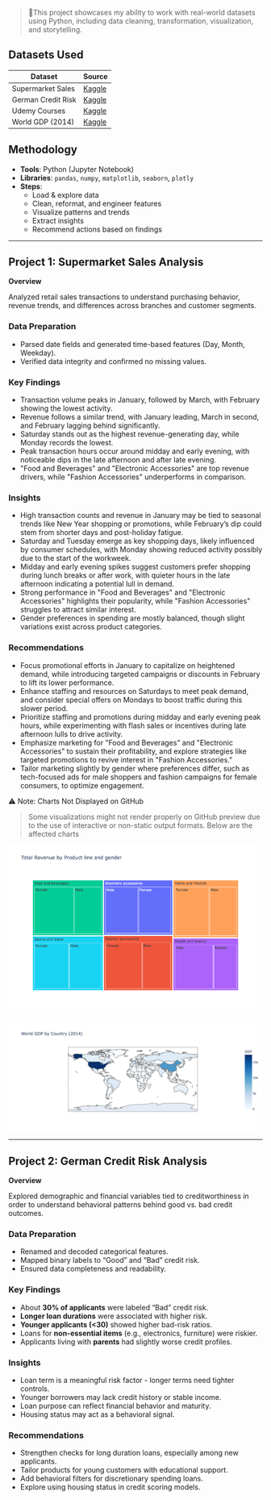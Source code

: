 > 🎯This project showcases my ability to work with real-world datasets using Python, including data cleaning, transformation, visualization, and storytelling.
> 

## Datasets Used

| Dataset | Source |
| --- | --- |
| Supermarket Sales | [Kaggle](https://www.kaggle.com/datasets/aungpyaeap/supermarket-sales) |
| German Credit Risk | [Kaggle](https://www.kaggle.com/datasets/uciml/german-credit) |
| Udemy Courses | [Kaggle](https://www.kaggle.com/datasets/andrewmvd/udemy-courses) |
| World GDP (2014) | [Kaggle](https://www.kaggle.com/datasets/wsaqaf/2014_world_gdp_with_codes.csv) |

## Methodology

- **Tools**: Python (Jupyter Notebook)
- **Libraries**: `pandas`, `numpy`, `matplotlib`, `seaborn`, `plotly`
- **Steps**:
    - Load & explore data
    - Clean, reformat, and engineer features
    - Visualize patterns and trends
    - Extract insights
    - Recommend actions based on findings

---

## Project 1: Supermarket Sales Analysis

**Overview**

Analyzed retail sales transactions to understand purchasing behavior, revenue trends, and differences across branches and customer segments.

### Data Preparation

- Parsed date fields and generated time-based features (Day, Month, Weekday).
- Verified data integrity and confirmed no missing values.

### Key Findings

- Transaction volume peaks in January, followed by March, with February showing the lowest activity.
- Revenue follows a similar trend, with January leading, March in second, and February lagging behind significantly.
- Saturday stands out as the highest revenue-generating day, while Monday records the lowest.
- Peak transaction hours occur around midday and early evening, with noticeable dips in the late afternoon and after late evening.
- "Food and Beverages" and "Electronic Accessories" are top revenue drivers, while "Fashion Accessories" underperforms in comparison.

### Insights

- High transaction counts and revenue in January may be tied to seasonal trends like New Year shopping or promotions, while February’s dip could stem from shorter days and post-holiday fatigue.
- Saturday and Tuesday emerge as key shopping days, likely influenced by consumer schedules, with Monday showing reduced activity possibly due to the start of the workweek.
- Midday and early evening spikes suggest customers prefer shopping during lunch breaks or after work, with quieter hours in the late afternoon indicating a potential lull in demand.
- Strong performance in "Food and Beverages" and "Electronic Accessories" highlights their popularity, while "Fashion Accessories" struggles to attract similar interest.
- Gender preferences in spending are mostly balanced, though slight variations exist across product categories.

### Recommendations

- Focus promotional efforts in January to capitalize on heightened demand, while introducing targeted campaigns or discounts in February to lift its lower performance.
- Enhance staffing and resources on Saturdays to meet peak demand, and consider special offers on Mondays to boost traffic during this slower period.
- Prioritize staffing and promotions during midday and early evening peak hours, while experimenting with flash sales or incentives during late afternoon lulls to drive activity.
- Emphasize marketing for "Food and Beverages" and "Electronic Accessories" to sustain their profitability, and explore strategies like targeted promotions to revive interest in "Fashion Accessories."
- Tailor marketing slightly by gender where preferences differ, such as tech-focused ads for male shoppers and fashion campaigns for female consumers, to optimize engagement.

⚠️ Note: Charts Not Displayed on GitHub

> Some visualizations might not render properly on GitHub preview due to the use of interactive or non-static output formats. Below are the affected charts
> 

![image.png](Supermarket_Sales/newplot.png)

![image.png](Supermarket_Sales/world.png)

---

## Project 2: German Credit Risk Analysis

**Overview**

Explored demographic and financial variables tied to creditworthiness in order to understand behavioral patterns behind good vs. bad credit outcomes.

### Data Preparation

- Renamed and decoded categorical features.
- Mapped binary labels to “Good” and “Bad” credit risk.
- Ensured data completeness and readability.

### Key Findings

- About **30% of applicants** were labeled “Bad” credit risk.
- **Longer loan durations** were associated with higher risk.
- **Younger applicants (<30)** showed higher bad-risk ratios.
- Loans for **non-essential items** (e.g., electronics, furniture) were riskier.
- Applicants living with **parents** had slightly worse credit profiles.

### Insights

- Loan term is a meaningful risk factor - longer terms need tighter controls.
- Younger borrowers may lack credit history or stable income.
- Loan purpose can reflect financial behavior and maturity.
- Housing status may act as a behavioral signal.

### Recommendations

- Strengthen checks for long duration loans, especially among new applicants.
- Tailor products for young customers with educational support.
- Add behavioral filters for discretionary spending loans.
- Explore using housing status in credit scoring models.
